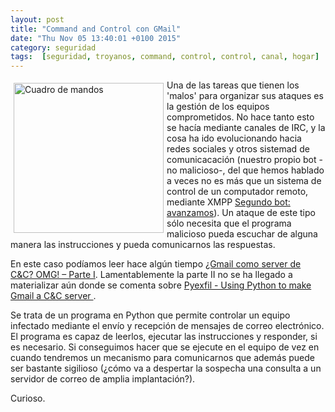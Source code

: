 ```yaml
---
layout: post
title: "Command and Control con GMail"
date: "Thu Nov 05 13:40:01 +0100 2015"
category: seguridad
tags:  [seguridad, troyanos, command, control, control, canal, hogar]
---
```






<a href="https://www.flickr.com/photos/fernand0/5524339116/" title="Cuadro de mandos"><img src="https://c2.staticflickr.com/6/5297/5524339116_e519fedb77_m.jpg" width="240"  alt="Cuadro de mandos" style="float:left; margin:5px"></a>
Una de las tareas que tienen los 'malos' para organizar sus ataques es la gestión de los equipos comprometidos. No hace tanto esto se hacía mediante canales de IRC, y la cosa ha ido evolucionando hacia redes sociales y otros sistemad de comunicacación (nuestro propio bot -no malicioso-, del que hemos hablado a veces no es más que un sistema de control de un computador remoto, mediante XMPP [Segundo bot: avanzamos](https://mbpfernand0.wordpress.com/2014/06/15/segundo-bot-avanzamos/)).
Un ataque de este tipo sólo necesita que el programa malicioso pueda escuchar de alguna manera las instrucciones y pueda comunicarnos las respuestas.

En este caso podíamos leer hace algún tiempo [¿Gmail como server de C&C? OMG! – Parte I](http://www.securityartwork.es/2015/03/11/gmail-como-server-de-cc-omg-parte-i/). Lamentablemente la parte II no se ha llegado a materializar aún donde se comenta sobre [ Pyexfil - Using Python to make Gmail a C&C server ](http://sign0f4.blogspot.com.es/2014/07/pyexfil-using-python-to-make-gmail-c.html).

Se trata de un programa en Python que permite controlar un equipo infectado mediante el envío y recepción de mensajes de correo electrónico. El programa es capaz de leerlos, ejecutar las instrucciones y responder, si es necesario.
Si conseguimos hacer que se ejecute en el equipo de vez en cuando tendremos un mecanismo para comunicarnos que además puede ser bastante sigilioso (¿cómo va a despertar la sospecha una consulta a un servidor de correo de amplia implantación?).
 
Curioso.

